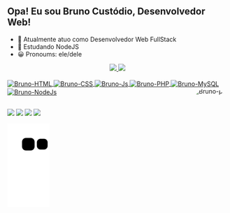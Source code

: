 ## Opa! Eu sou Bruno Custódio, Desenvolvedor Web!
  
  - 🔭 Atualmente atuo como Desenvolvedor Web FullStack
  - 📖 Estudando NodeJS
  - 😀 Pronoums: ele/dele

<div align="center">
  <a href="https://github.com/BrunoGTB">
  <img height="180em" src="https://github-readme-stats.vercel.app/api?username=BrunoGTB&show_icons=true&title_color=de4f5b&icon_color=8e0a15&text_color=fff&bg_color=000000&include_all_commits=true&count_private=true"/>
  <img height="180em" src="https://github-readme-stats.vercel.app/api/top-langs/?username=BrunoGTB&layout=compact&langs_count=7&title_color=de4f5b&icon_color=8e0a15&text_color=fff&bg_color=000000"/>
</div>
<div style="display: inline_block"><br>
    <img align="center" alt="Bruno-HTML" height="30" width="40" src="https://cdn.jsdelivr.net/gh/devicons/devicon/icons/html5/html5-plain-wordmark.svg">
  <img align="center" alt="Bruno-CSS" height="30" width="40" src="https://cdn.jsdelivr.net/gh/devicons/devicon/icons/css3/css3-plain-wordmark.svg">
  <img align="center" alt="Bruno-Js" height="30" width="40" src="https://cdn.jsdelivr.net/gh/devicons/devicon/icons/javascript/javascript-plain.svg">
  <img align="center" alt="Bruno-PHP" height="30" width="40" src="https://cdn.jsdelivr.net/gh/devicons/devicon/icons/php/php-plain.svg">
  <img align="center" alt="Bruno-MySQL" height="30" width="40" src="https://cdn.jsdelivr.net/gh/devicons/devicon/icons/mysql/mysql-original-wordmark.svg">
  <img align="center" alt="Bruno-NodeJs" height="30" width="40" src="https://cdn.jsdelivr.net/gh/devicons/devicon/icons/nodejs/nodejs-plain.svg">
  <img align="right" alt="Bruno-pic" height="150" style="border-radius:50px;" src="https://cdn.discordapp.com/attachments/725903788505825382/938147096316497940/Logo-BC.png">
</div>
  
  ##
 
<div> 
  <a href="https://www.instagram.com/bruno_gtb/" target="_blank"><img src="https://img.shields.io/badge/-Instagram-%23E4405F?style=for-the-badge&logo=instagram&logoColor=white" target="_blank"></a>
 <a href="https://discord.gg/DNjTjtaZSx" target="_blank"><img src="https://img.shields.io/badge/Discord-7289DA?style=for-the-badge&logo=discord&logoColor=white" target="_blank"></a> 
  <a href = "mailto:brunocustodio.inf@gmail.com"><img src="https://img.shields.io/badge/-Gmail-%23333?style=for-the-badge&logo=gmail&logoColor=white" target="_blank"></a>
  <a href="https://www.linkedin.com/in/bruno-cust%C3%B3dio-78483b209/" target="_blank"><img src="https://img.shields.io/badge/-LinkedIn-%230077B5?style=for-the-badge&logo=linkedin&logoColor=white" target="_blank"></a> 
 
  ![Snake animation](https://github.com/BrunoGTB/BrunoGTB/blob/output/github-contribution-grid-snake.svg)
 
</div>
